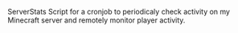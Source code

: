 ServerStats
Script for a cronjob to periodicaly check activity on my Minecraft server and remotely monitor player activity.
